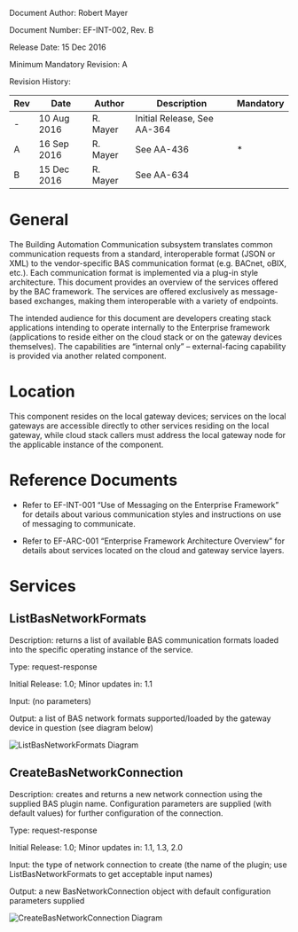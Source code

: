 Document Author: Robert Mayer

Document Number: EF-INT-002, Rev. B

Release Date: 15 Dec 2016

Minimum Mandatory Revision: A

Revision History:

| Rev | Date        | Author   | Description                 | Mandatory |
|-----|-------------|----------|-----------------------------|-----------|
| -   | 10 Aug 2016 | R. Mayer | Initial Release, See AA-364 |           |
| A   | 16 Sep 2016 | R. Mayer | See AA-436                  | \*        |
| B   | 15 Dec 2016 | R. Mayer | See AA-634                  |           |

General
=======

The Building Automation Communication subsystem translates common communication requests from a standard, interoperable format (JSON or XML) to the vendor-specific BAS communication format (e.g. BACnet, oBIX, etc.). Each communication format is implemented via a plug-in style architecture. This document provides an overview of the services offered by the BAC framework. The services are offered exclusively as message-based exchanges, making them interoperable with a variety of endpoints.

The intended audience for this document are developers creating stack applications intending to operate internally to the Enterprise framework (applications to reside either on the cloud stack or on the gateway devices themselves). The capabilities are “internal only” – external-facing capability is provided via another related component.

Location
========

This component resides on the local gateway devices; services on the local gateways are accessible directly to other services residing on the local gateway, while cloud stack callers must address the local gateway node for the applicable instance of the component.

Reference Documents
===================

-   Refer to EF-INT-001 “Use of Messaging on the Enterprise Framework” for details about various communication styles and instructions on use of messaging to communicate.

-   Refer to EF-ARC-001 “Enterprise Framework Architecture Overview” for details about services located on the cloud and gateway service layers.

Services
========

ListBasNetworkFormats
---------------------

Description: returns a list of available BAS communication formats loaded into the specific operating instance of the service.

Type: request-response

Initial Release: 1.0; Minor updates in: 1.1

Input: (no parameters)

Output: a list of BAS network formats supported/loaded by the gateway device in question (see diagram below)

![ListBasNetworkFormats Diagram](/media/image1.emf)

CreateBasNetworkConnection
--------------------------

Description: creates and returns a new network connection using the supplied BAS plugin name. Configuration parameters are supplied (with default values) for further configuration of the connection.

Type: request-response

Initial Release: 1.0; Minor updates in: 1.1, 1.3, 2.0

Input: the type of network connection to create (the name of the plugin; use ListBasNetworkFormats to get acceptable input names)

Output: a new BasNetworkConnection object with default configuration parameters supplied

![CreateBasNetworkConnection Diagram](/media/image2.emf)
